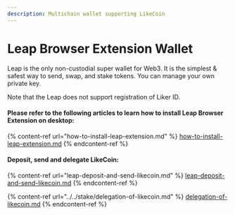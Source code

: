 ```yaml
---
description: Multichain wallet supporting LikeCoin
---
```


# Leap Browser Extension Wallet

Leap is the only non-custodial super wallet for Web3. It is the simplest & safest way to send, swap, and stake tokens. You can manage your own private key.

Note that the Leap does not support registration of Liker ID.

#### Please refer to the following articles to learn how to install Leap Browser Extension on desktop:

{% content-ref url="how-to-install-leap-extension.md" %}
[how-to-install-leap-extension.md](how-to-install-leap-extension.md)
{% endcontent-ref %}

#### Deposit, send and delegate LikeCoin:

{% content-ref url="leap-deposit-and-send-likecoin.md" %}
[leap-deposit-and-send-likecoin.md](leap-deposit-and-send-likecoin.md)
{% endcontent-ref %}

{% content-ref url="../../stake/delegation-of-likecoin.md" %}
[delegation-of-likecoin.md](../../stake/delegation-of-likecoin.md)
{% endcontent-ref %}
